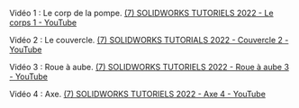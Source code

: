 

Vidéo 1 : Le corp de la pompe.
[(7) SOLIDWORKS TUTORIELS 2022 - Le corps 1 - YouTube](https://www.youtube.com/watch?v=uTgjoBTNQac&list=PLbYLm-MnieLy6QzsBYRN3A8I6NajS5pET&index=10)


Vidéo 2 : Le couvercle.
[(7) SOLIDWORKS TUTORIALS 2022 - Couvercle 2 - YouTube](https://www.youtube.com/watch?v=0oYVmL3pv2E)


Vidéo 3 : Roue à aube.
[(7) SOLIDWORKS TUTORIELS 2022 - Roue à aube 3 - YouTube](https://www.youtube.com/watch?v=9n3VnKIYra8)


Vidéo 4 : Axe.
[(7) SOLIDWORKS TUTORIELS 2022 - Axe 4 - YouTube](https://www.youtube.com/watch?v=vipqkPfmtqg)


